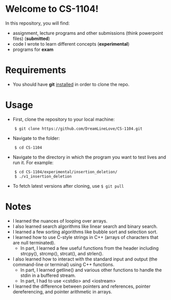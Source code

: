 # Welcome to CS-1104!

In this repository, you will find:
- assignment, lecture programs and other submissions (think powerpoint files) (**submitted**)
- code I wrote to learn different concepts (**experimental**)
- programs for **exam**

# Requirements
- You should have **git** <a href="http://git-scm.com">installed</a> in order to clone the repo.

# Usage
- First, clone the repository to your local machine:
```
    $ git clone https://github.com/DreamLineLove/CS-1104.git
```
- Navigate to the folder:
```
    $ cd CS-1104
```
- Navigate to the directory in which the program you want to test lives and run it. For example:
```
    $ cd CS-1104/experimental/insertion_deletion/
    $ ./v1_insertion_deletion
```
- To fetch latest versions after cloning, use ```$ git pull```

# Notes
- I learned the nuances of looping over arrays.
- I also learned search algorithms like linear search and binary search.
- I learned a few sorting algorithms like bubble sort and selection sort.
- I learned how to use C-style strings in C++ (arrays of characters that are null terminated).
  - In part, I learned a few useful functions from the <cstring> header including strcpy(), strcmp(), strcat(), and strlen().
- I also learned how to interact with the standard input and output (the command-line or terminal) using C++ functions.
  - In part, I learned getline() and various other functions to handle the stdin in a buffered stream.
  - In part, I had to use \<cstdio\> and \<iostream\>
- I learned the difference between pointers and references, pointer dereferencing, and pointer arithmetic in arrays. 
<!---- 
- (Array) insertion and deletion
- Linear search
- Bubble sort
- Module 4 Arrays
    - Multi-dimensional arrays
- Prime check
- Days, hours, minutes, seconds
- Module 4 Strings
--->

